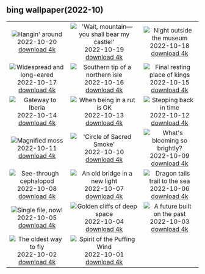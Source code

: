 ## bing wallpaper(2022-10)

|  |  |  |
| :----: | :----: | :----: |
| ![Hangin' around](https://cn.bing.com/th?id=OHR.SlothDay_EN-US8418438094_UHD.jpg&pid=hp&w=384&h=216&rs=1&c=4) <br/>2022-10-20 [download 4k](https://cn.bing.com/th?id=OHR.SlothDay_EN-US8418438094_UHD.jpg)| !['Wait, mountain—you shall bear my castle!'](https://cn.bing.com/th?id=OHR.WartburgCastle_EN-US8283353282_UHD.jpg&pid=hp&w=384&h=216&rs=1&c=4) <br/>2022-10-19 [download 4k](https://cn.bing.com/th?id=OHR.WartburgCastle_EN-US8283353282_UHD.jpg)| ![Night outside the museum](https://cn.bing.com/th?id=OHR.GB25Anni_EN-US8198972228_UHD.jpg&pid=hp&w=384&h=216&rs=1&c=4) <br/>2022-10-18 [download 4k](https://cn.bing.com/th?id=OHR.GB25Anni_EN-US8198972228_UHD.jpg)|
| ![Widespread and long-eared](https://cn.bing.com/th?id=OHR.SwedenOwl_EN-US8107135630_UHD.jpg&pid=hp&w=384&h=216&rs=1&c=4) <br/>2022-10-17 [download 4k](https://cn.bing.com/th?id=OHR.SwedenOwl_EN-US8107135630_UHD.jpg)| ![Southern tip of a northern isle](https://cn.bing.com/th?id=OHR.PrinceChristianSound_EN-US8033823843_UHD.jpg&pid=hp&w=384&h=216&rs=1&c=4) <br/>2022-10-16 [download 4k](https://cn.bing.com/th?id=OHR.PrinceChristianSound_EN-US8033823843_UHD.jpg)| ![Final resting place of kings](https://cn.bing.com/th?id=OHR.NaqsheRustam_EN-US7919143366_UHD.jpg&pid=hp&w=384&h=216&rs=1&c=4) <br/>2022-10-15 [download 4k](https://cn.bing.com/th?id=OHR.NaqsheRustam_EN-US7919143366_UHD.jpg)|
| ![Gateway to Iberia](https://cn.bing.com/th?id=OHR.RioArazas_EN-US7767502808_UHD.jpg&pid=hp&w=384&h=216&rs=1&c=4) <br/>2022-10-14 [download 4k](https://cn.bing.com/th?id=OHR.RioArazas_EN-US7767502808_UHD.jpg)| ![When being in a rut is OK](https://cn.bing.com/th?id=OHR.AlaskaMoose_EN-US7632880778_UHD.jpg&pid=hp&w=384&h=216&rs=1&c=4) <br/>2022-10-13 [download 4k](https://cn.bing.com/th?id=OHR.AlaskaMoose_EN-US7632880778_UHD.jpg)| ![Stepping back in time](https://cn.bing.com/th?id=OHR.AmmoniteGraveyard_EN-US7510840532_UHD.jpg&pid=hp&w=384&h=216&rs=1&c=4) <br/>2022-10-12 [download 4k](https://cn.bing.com/th?id=OHR.AmmoniteGraveyard_EN-US7510840532_UHD.jpg)|
| ![Magnified moss](https://cn.bing.com/th?id=OHR.TortulaMoss_EN-US7128071079_UHD.jpg&pid=hp&w=384&h=216&rs=1&c=4) <br/>2022-10-11 [download 4k](https://cn.bing.com/th?id=OHR.TortulaMoss_EN-US7128071079_UHD.jpg)| !['Circle of Sacred Smoke'](https://cn.bing.com/th?id=OHR.SacredSmoke_EN-US7047459944_UHD.jpg&pid=hp&w=384&h=216&rs=1&c=4) <br/>2022-10-10 [download 4k](https://cn.bing.com/th?id=OHR.SacredSmoke_EN-US7047459944_UHD.jpg)| ![What's blooming so brightly?](https://cn.bing.com/th?id=OHR.ChukchiSea_EN-US6494940864_UHD.jpg&pid=hp&w=384&h=216&rs=1&c=4) <br/>2022-10-09 [download 4k](https://cn.bing.com/th?id=OHR.ChukchiSea_EN-US6494940864_UHD.jpg)|
| ![See-through cephalopod](https://cn.bing.com/th?id=OHR.GlassOctopus_EN-US6394802515_UHD.jpg&pid=hp&w=384&h=216&rs=1&c=4) <br/>2022-10-08 [download 4k](https://cn.bing.com/th?id=OHR.GlassOctopus_EN-US6394802515_UHD.jpg)| ![An old bridge in a new light](https://cn.bing.com/th?id=OHR.OberbaumBridge_EN-US6324390642_UHD.jpg&pid=hp&w=384&h=216&rs=1&c=4) <br/>2022-10-07 [download 4k](https://cn.bing.com/th?id=OHR.OberbaumBridge_EN-US6324390642_UHD.jpg)| ![Dragon tails trail to the sea](https://cn.bing.com/th?id=OHR.BayofBiscay_EN-US8933430968_UHD.jpg&pid=hp&w=384&h=216&rs=1&c=4) <br/>2022-10-06 [download 4k](https://cn.bing.com/th?id=OHR.BayofBiscay_EN-US8933430968_UHD.jpg)|
| ![Single file, now!](https://cn.bing.com/th?id=OHR.FlamingoTeacher_EN-US8819896781_UHD.jpg&pid=hp&w=384&h=216&rs=1&c=4) <br/>2022-10-05 [download 4k](https://cn.bing.com/th?id=OHR.FlamingoTeacher_EN-US8819896781_UHD.jpg)| ![Golden cliffs of deep space](https://cn.bing.com/th?id=OHR.CosmicCliffs_EN-US8727581889_UHD.jpg&pid=hp&w=384&h=216&rs=1&c=4) <br/>2022-10-04 [download 4k](https://cn.bing.com/th?id=OHR.CosmicCliffs_EN-US8727581889_UHD.jpg)| ![A future built on the past](https://cn.bing.com/th?id=OHR.Porthuis_EN-US8462686696_UHD.jpg&pid=hp&w=384&h=216&rs=1&c=4) <br/>2022-10-03 [download 4k](https://cn.bing.com/th?id=OHR.Porthuis_EN-US8462686696_UHD.jpg)|
| ![The oldest way to fly](https://cn.bing.com/th?id=OHR.LotsOBalloons_EN-US8236203600_UHD.jpg&pid=hp&w=384&h=216&rs=1&c=4) <br/>2022-10-02 [download 4k](https://cn.bing.com/th?id=OHR.LotsOBalloons_EN-US8236203600_UHD.jpg)| ![Spirit of the Puffing Wind](https://cn.bing.com/th?id=OHR.BridalVeilFalls_EN-US8055892423_UHD.jpg&pid=hp&w=384&h=216&rs=1&c=4) <br/>2022-10-01 [download 4k](https://cn.bing.com/th?id=OHR.BridalVeilFalls_EN-US8055892423_UHD.jpg)|
